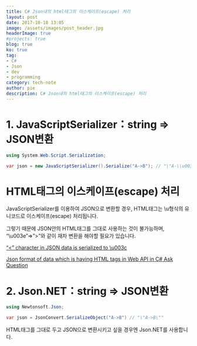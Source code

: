 ```yaml
---
title: C# Json내의 html태그의 이스케이프(escape) 처리
layout: post
date: 2017-10-18 13:05
image: /assets/images/post_header.jpg
headerImage: true
#projects: true
blog: true
ko: true
tag:
- C#
- Json
- dev
- programming
category: tech-note
author: pie
description: C# Json내의 html태그의 이스케이프(escape) 처리
---
```


# 1. JavaScriptSerializer：string ⇒ JSON변환
```cs
using System.Web.Script.Serialization;

var json = new JavaScriptSerializer().Serialize("A->B"); // "\"A-\\u003eB\"
```

# HTML태그의 이스케이프(escape) 처리

JavaScriptSerializer를 이용하여 JSON으로 변환할 경우, HTML태그는 \u형식의 유니코드로 이스케이프(escape) 처리됩니다.

그렇기 때문에 JSON안의 HTML태그를 그대로 사용하는 것이 불가능하며, “\u003e”⇒”>”와 같이 재차 변환을 해야할 필요가 있습니다.

[“<” character in JSON data is serialized to \u003c](https://stackoverflow.com/questions/21592283/character-in-json-data-is-serialized-to-u003c)

[Json format of data which is having HTML tags in Web API in C#
Ask Question](https://stackoverflow.com/questions/27190541/json-format-of-data-which-is-having-html-tags-in-web-api-in-c-sharp)


# 2. Json.NET：string ⇒ JSON변환
```cs
using Newtonsoft.Json;

var json = JsonConvert.SerializeObject("A->B") // "\"A->B\""
```

HTML태그를 그대로 두고 JSON으로 변환시키고 싶을 경우엔 Json.NET를 사용합니다.


